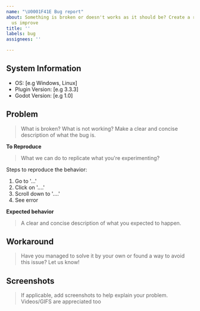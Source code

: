 ```yaml
---
name: "\U0001F41E Bug report"
about: Something is broken or doesn't works as it should be? Create a report to help
  us improve
title: ''
labels: bug
assignees: ''

---
```


## System Information
- OS: [e.g Windows, Linux]
- Plugin Version: [e.g 3.3.3]
- Godot Version: [e.g 1.0]
## Problem
> What is broken? What is not working? Make a clear and concise description of what the bug is.


**To Reproduce**
> What we can do to replicate what you're experimenting?

Steps to reproduce the behavior:
1. Go to '...'
2. Click on '....'
3. Scroll down to '....'
4. See error

**Expected behavior**
> A clear and concise description of what you expected to happen.

## Workaround
> Have you managed to solve it by your own or found a way to avoid this issue? Let us know!

## Screenshots
> If applicable, add screenshots to help explain your problem. Videos/GIFS are appreciated too
